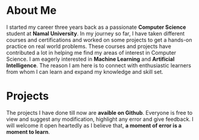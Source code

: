 # About Me
I started my career three years back as a passionate **Computer Science** student at **Namal University**. In my journey so far, I have taken different courses and certifications and worked on some projects to get a hands-on practice on real world problems. These courses and projects have contributed a lot in helping me find my areas of interest in Computer Science. I am eagerly interested in **Machine Learning** and **Artificial Intelligence**.  The reason I am here is to connect with enthusiastic learners from whom I can learn and expand my knowledge and skill set.
 
# Projects
The projects I have done till now are **avaible on Github**. Everyone is free to view and suggest any modification, highlight any error and give feedback. I will welcome it open heartedly as I believe that, **a moment of error is a moment to learn**.
